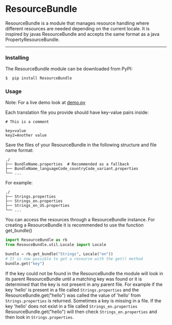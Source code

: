 # ResourceBundle

ResourceBundle is a module that manages resource handling where different resources are needed depending on the current locale.
It is inspired by javas ResourceBundle and accepts the same format as a java PropertyResourceBundle.

---
### Installing

The ResourceBundle module can be downloaded from PyPI:

```bash
$  pip install ResourceBundle
```

### Usage

Note: For a live demo look at [demo.py](https://github.com/felix-zenk/ResourceBundle/blob/main/demo.py)

Each translation file you provide should have key-value pairs inside:
```
# This is a comment

key=value
key2=Another value
```

Save the files of your ResourceBundle in the following structure and file name format:
```
./
├── BundleName.properties  # Recommended as a fallback
├── BundleName_languageCode_countryCode_variant.properties
└── ...
```

For example:
```
./
├── Strings.properties
├── Strings_en.properties
├── Strings_en_US.properties
└── ...
```

You can access the resources through a ResourceBundle instance.
For creating a ResourceBundle it is recommended to use the function get_bundle()

```python
import ResourceBundle as rb
from ResouceBundle.util.Locale import Locale

bundle = rb.get_bundle("Strings", Locale("en"))
# It is now possible to get a resource with the get() method
bundle.get("key")
```

If the key could not be found in the ResourceBundle the module will look in its parent ResourceBundle until a matching key was found or it is determined that the key is not present in any parent file.
For example if the key 'hello' is present in a file called ```Strings.properties``` and the ResourceBundle.get("hello") was called the value of 'hello' from ```Strings.properties``` is returned.
Sometimes a key is missing in a file. If the key 'hello' does not exist in a file called ```Strings_en.properties``` ResourceBundle.get("hello") will then check ```Strings_en.properties``` and then look in ```Strings.properties```.
